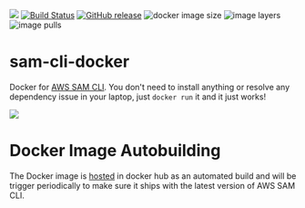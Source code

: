 ![](https://codebuild.us-west-2.amazonaws.com/badges?uuid=eyJlbmNyeXB0ZWREYXRhIjoialZyT0lSMGZEZ3VnR1NvN2ErZGRaTE13WXFYbE9DWHNiVGsxV0tiRFZrM0sxNjRUWkxKZ2JDQzh1d24xV1crRVljWm5lS2duVE5LaHJQYWwvT1pNanFzPSIsIml2UGFyYW1ldGVyU3BlYyI6IlFseWdXNElIQVd4WEFyTUwiLCJtYXRlcmlhbFNldFNlcmlhbCI6MX0%3D&branch=master)
[![Build Status](https://travis-ci.org/pahud/sam-cli-docker.svg?branch=master)](https://travis-ci.org/pahud/sam-cli-docker)
[![GitHub release](https://img.shields.io/github/release/pahud/sam-cli-docker.svg?style=plastic)](https://github.com/pahud/sam-cli-docker/releases)
![docker image size](https://shields.beevelop.com/docker/image/image-size/pahud/aws-sam-cli/latest.svg?style=plastic)
![image layers](https://shields.beevelop.com/docker/image/layers/pahud/aws-sam-cli/latest.svg?style=plastic)
![image pulls](https://shields.beevelop.com/docker/pulls/pahud/aws-sam-cli.svg?style=plastic)

# sam-cli-docker
Docker for [AWS SAM CLI](https://github.com/awslabs/aws-sam-cli). You don't need to install anything or resolve any dependency issue in your laptop, just `docker run` it and it just works!

![](https://pbs.twimg.com/media/DpHzJYuWkAYsiOh.jpg:large)


# Docker Image Autobuilding

The Docker image is [hosted](https://hub.docker.com/r/pahud/aws-sam-cli/) in docker hub as an automated build and will be trigger periodically to make sure it ships with the latest version of AWS SAM CLI.
